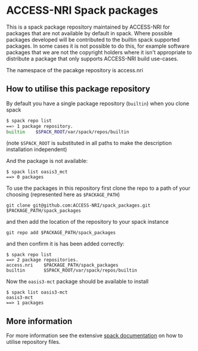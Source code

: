# ACCESS-NRI Spack packages

This is a spack package repository maintained by ACCESS-NRI for packages that are not available by default in spack. Where possible packages developed will be contributed to the builtin spack supported packages. In some cases it is not possible to do this, for example software packages that we are not the copyright holders where it isn't appropriate to distribute a package that only supports ACCESS-NRI build use-cases.

The namespace of the pacakge repository is access.nri

## How to utilise this package repository

By default you have a single package repository (`builtin`) when you clone spack
```bash
$ spack repo list
==> 1 package repository.
builtin    $SPACK_ROOT/var/spack/repos/builtin
```
(note `$SPACK_ROOT` is substituted in all paths to make the description installation independent)

And the package is not available:
```
$ spack list oasis3_mct
==> 0 packages
```

To use the packages in this repository first clone the repo to a path of your choosing (represented here as `$PACKAGE_PATH`)
```
git clone git@github.com:ACCESS-NRI/spack_packages.git $PACKAGE_PATH/spack_packages
```
and then add the location of the repository to your spack instance
```
git repo add $PACKAGE_PATH/spack_packages
```
and then confirm it is has been added correctly:
```
$ spack repo list
==> 2 package repositories.
access.nri    $PACKAGE_PATH/spack_packages
builtin       $SPACK_ROOT/var/spack/repos/builtin
```
Now the `oasis3-mct` package should be available to install
```
$ spack list oasis3-mct
oasis3-mct
==> 1 packages
```

## More information

For more information see the extensive [spack documentation](https://spack.readthedocs.io/en/latest/repositories.html) on how to utilise repository files. 
